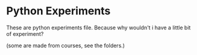 # Python Experiments
These are python experiments file. Because why wouldn't i have a little bit of experiment?

(some are made from courses, see the folders.)
